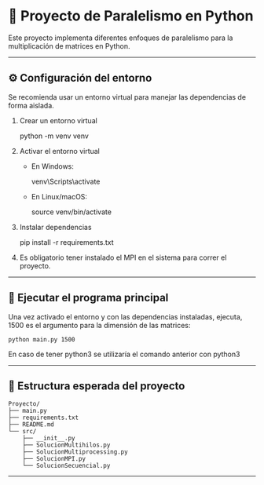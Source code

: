 🧠 Proyecto de Paralelismo en Python
===================================

Este proyecto implementa diferentes enfoques de paralelismo para la multiplicación de matrices en Python.

-----------------------------------

⚙️ Configuración del entorno
----------------------------

Se recomienda usar un entorno virtual para manejar las dependencias de forma aislada.

1. Crear un entorno virtual

    python -m venv venv

2. Activar el entorno virtual

    - En Windows:

        venv\Scripts\activate

    - En Linux/macOS:

        source venv/bin/activate

3. Instalar dependencias

    pip install -r requirements.txt

4. Es obligatorio tener instalado el MPI en el sistema para correr el proyecto.

-----------------------------------

🚀 Ejecutar el programa principal
---------------------------------

Una vez activado el entorno y con las dependencias instaladas, ejecuta, 1500 es el argumento para la dimensión de las matrices:

    python main.py 1500
    
En caso de tener python3 se utilizaría el comando anterior con python3

-----------------------------------

📂 Estructura esperada del proyecto
-----------------------------------

    Proyecto/
    ├── main.py
    ├── requirements.txt
    ├── README.md
    └── src/
        ├── __init__.py
        ├── SolucionMultihilos.py
        ├── SolucionMultiprocessing.py
        ├── SolucionMPI.py
        └── SolucionSecuencial.py

-----------------------------------

